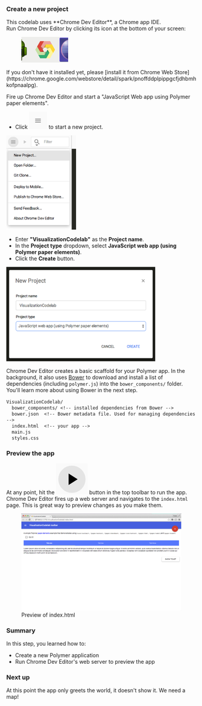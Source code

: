 <toc-element></toc-element>

### Create a new project

<!-- Chrome Dev Editor callout block -->
<aside class="callout">
This codelab uses **Chrome Dev Editor**, a Chrome app IDE.
<div class="kiosk">
  Run Chrome Dev Editor by clicking its icon at the bottom of your screen:
  <figure>
  <img src="/static/images/app-icons/chrome_dev_editor_screenshot.png">
  </figure>
</div>

<div class="extended">If you don't have it installed yet, please
[install it from Chrome Web Store](https://chrome.google.com/webstore/detail/spark/pnoffddplpippgcfjdhbmhkofpnaalpg).</div>
</aside>
<!-- End of Chrome Dev Editor callout block -->

Fire up Chrome Dev Editor and start a "JavaScript Web app using Polymer paper elements".

<div class="stepbystep">
  <ul>
    <li>Click <img src="img/hamburger.png" class="icon"> to start a new project.</li>
  </ul>
  <div>
    <img src="img/s1-newproject.png" style="height:250px;">
  </div>
</div>

<div class="stepbystep">
  <ul>
    <!-- TODO (asolovay): Do they put quotes around the project name? If not, we
      should set off VisualizationCodelab in bold but with no quotes. -->
    <li>Enter <b>"VisualizationCodelab"</b> as the <b>Project name</b>.</li>
    <li>In the <b>Project type</b> dropdown, select <b>JavaScript web app (using Polymer paper elements)</b>.</li>
    <li>Click the <b>Create</b> button.</li>
  </ul>
  <div>
    <img src="img/s1-newproject-type.png" style="height:250px;">
  </div>
</div>

Chrome Dev Editor creates a basic scaffold for your Polymer app. In the
background, it also uses [Bower](http://bower.io/) to download and install a
list of dependencies (including `polymer.js`) into the `bower_components/`
folder. You'll learn more about using Bower in the next step.

    VisualizationCodelab/
      bower_components/ <!-- installed dependencies from Bower -->
      bower.json  <!-- Bower metadata file. Used for managing dependencies -->
      index.html  <!-- your app -->
      main.js
      styles.css

### Preview the app

At any point, hit the <img src="img/runbutton.png" class="icon"> button in the
top toolbar to run the app. Chrome Dev Editor fires up a web server and
navigates to the `index.html` page. This is great way to preview changes as you
make them.

<figure>
  <img src="img/s1-helloworld.png">
  <figcaption>Preview of index.html</figcaption>
</figure>

### Summary

In this step, you learned how to:

- Create a new Polymer application
- Run Chrome Dev Editor's web server to preview the app

### Next up

At this point the app only greets the world, it doesn't show it. We need a map!
